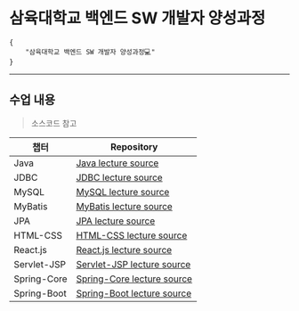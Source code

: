 # 삼육대학교 백엔드 SW 개발자 양성과정

```
{
    "삼육대학교 백엔드 SW 개발자 양성과정💻"
}
```
---
## 수업 내용

> 소스코드 참고
>

|챕터|Repository|
|------|---|
|Java|[Java lecture source](https://github.com/2024-SYU-Backend/01_java.git) |
|JDBC|[JDBC lecture source](https://github.com/2024-SYU-Backend/02_jdbc)|
|MySQL|[MySQL lecture source](https://github.com/2024-SYU-Backend/03_mysql.git)|
|MyBatis|[MyBatis lecture source](https://github.com/2024-SYU-Backend/04_mybatis.git)|
|JPA|[JPA lecture source](https://github.com/2024-SYU-Backend/05_jpa.git)|
|HTML-CSS|[HTML-CSS lecture source](https://github.com/2024-SYU-Backend/06_HTML-CSS.git)|
|React.js|[React.js lecture source](https://github.com/2024-SYU-Backend/07_React.js.git)|
|Servlet-JSP|[Servlet-JSP lecture source](https://github.com/2024-SYU-Backend/08_Servlet-JSP.git)|
|Spring-Core|[Spring-Core lecture source](https://github.com/2024-SYU-Backend/09_Spring-Core.git)|
|Spring-Boot|[Spring-Boot lecture source](https://github.com/2024-SYU-Backend/10_Spring-Boot.git)|
